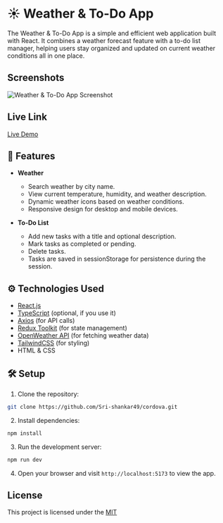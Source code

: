 # ☀️ Weather & To-Do App

The Weather & To-Do App is a simple and efficient web application built with React. It combines a weather forecast feature with a to-do list manager, helping users stay organized and updated on current weather conditions all in one place.

## Screenshots

![Weather & To-Do App Screenshot](public/Screenshot.png)

## Live Link

[Live Demo](https://cordova-theta.vercel.app/) <!-- Replace with your live app URL -->

## 🌟 Features

- **Weather**

  - Search weather by city name.
  - View current temperature, humidity, and weather description.
  - Dynamic weather icons based on weather conditions.
  - Responsive design for desktop and mobile devices.

- **To-Do List**
  - Add new tasks with a title and optional description.
  - Mark tasks as completed or pending.
  - Delete tasks.
  - Tasks are saved in sessionStorage for persistence during the session.

## ⚙️ Technologies Used

- [React.js](https://react.dev/)
- [TypeScript](https://www.typescriptlang.org/) (optional, if you use it)
- [Axios](https://axios-http.com/) (for API calls)
- [Redux Toolkit](https://redux-toolkit.js.org/) (for state management)
- [OpenWeather API](https://openweathermap.org/api) (for fetching weather data)
- [TailwindCSS](https://tailwindcss.com/) (for styling)
- HTML & CSS

## 🛠️ Setup

1. Clone the repository:

```bash
git clone https://github.com/Sri-shankar49/cordova.git
```

2. Install dependencies:

```bash
npm install
```

3. Run the development server:

```bash
npm run dev
```

4. Open your browser and visit `http://localhost:5173` to view the app.

## License

This project is licensed under the [MIT](./LICENSE)